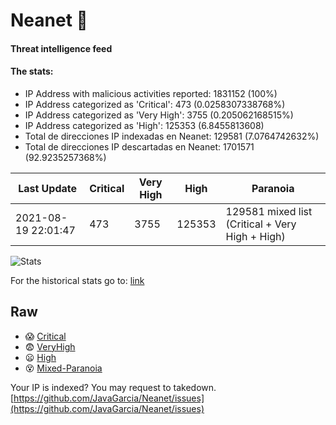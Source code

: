 # Neanet :hocho:
#### Threat intelligence feed
#### The stats:

- IP Address with malicious activities reported: 1831152 (100%)
- IP Address categorized as 'Critical':  473 (0.0258307338768%)
- IP Address categorized as 'Very High':  3755 (0.205062168515%)
- IP Address categorized as 'High':  125353 (6.8455813608)
- Total de direcciones IP indexadas en Neanet:  129581 (7.0764742632%)
- Total de direcciones IP descartadas en Neanet:  1701571 (92.9235257368%)

| Last Update | Critical | Very High | High | Paranoia |
| --- | --- | --- | --- | --- |
| 2021-08-19 22:01:47 | 473 | 3755 | 125353 | 129581 mixed list (Critical + Very High + High)|

![Stats](https://docs.google.com/spreadsheets/d/e/2PACX-1vSnaNMIXVabIpDJjufMlzH7poXnshF3mgd8Is1g9ytUEzVsP5my4Trn8f-xkoLLQ38xpL3HtmUexLo6/pubchart?oid=501124687&format=image)

For the historical stats go to: [link](/stats.csv)
## Raw
- :scream: [Critical](https://raw.githubusercontent.com/JavaGarcia/Neanet/master/blacklists/neanet_critical.txt)
- :fearful: [VeryHigh](https://raw.githubusercontent.com/JavaGarcia/Neanet/master/blacklists/neanet_veryHigh.txtt)
- :frowning: [High](https://raw.githubusercontent.com/JavaGarcia/Neanet/master/blacklists/neanet_high.txt)
- :dizzy_face: [Mixed-Paranoia](https://raw.githubusercontent.com/JavaGarcia/Neanet/master/blacklists/neanet_all.txt)


Your IP is indexed? You may request to takedown. [https://github.com/JavaGarcia/Neanet/issues](https://github.com/JavaGarcia/Neanet/issues)


































































































































































































































































































































































































































































































































































































































































































































































































































































































































































































































































































































































































































































































































































































































































































































































































































































































































































































































































































































































































































































































































































































































































































































































































































































































































































































































































































































































































































































































































































































































































































































































































































































































































































































































































































































































































































































































































































































































































































































































































































































































































































































































































































































































































































































































































































































































































































































































































































































































































































































































































































































































































































































































































































































































































































































































































































































































































































































































































































































































































































































































































































































































































































































































































































































































































































































































































































































































































































































































































































































































































































































































































































































































































































































































































































































































































































































































































































































































































































































































































































































































































































































































































































































































































































































